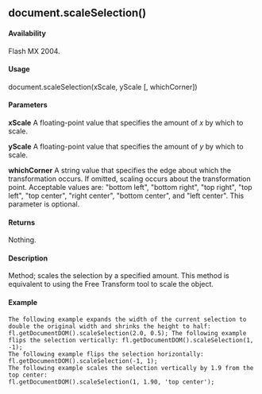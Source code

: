 ## document.scaleSelection()

#### Availability

Flash MX 2004.

#### Usage

document.scaleSelection(xScale, yScale \[, whichCorner\])

#### Parameters

**xScale** A floating-point value that specifies the amount of *x* by which to scale.
>
**yScale** A floating-point value that specifies the amount of *y* by which to scale.
>
**whichCorner** A string value that specifies the edge about which the transformation occurs. If omitted, scaling occurs about the transformation point. Acceptable values are: "bottom left", "bottom right", "top right", "top left", "top center", "right center", "bottom center", and "left center". This parameter is optional.

#### Returns

Nothing.

#### Description

Method; scales the selection by a specified amount. This method is equivalent to using the Free Transform tool to scale the object.

#### Example

```
The following example expands the width of the current selection to double the original width and shrinks the height to half:
fl.getDocumentDOM().scaleSelection(2.0, 0.5); The following example flips the selection vertically: fl.getDocumentDOM().scaleSelection(1, -1);
The following example flips the selection horizontally:
fl.getDocumentDOM().scaleSelection(-1, 1);
The following example scales the selection vertically by 1.9 from the top center:
fl.getDocumentDOM().scaleSelection(1, 1.90, 'top center');

```